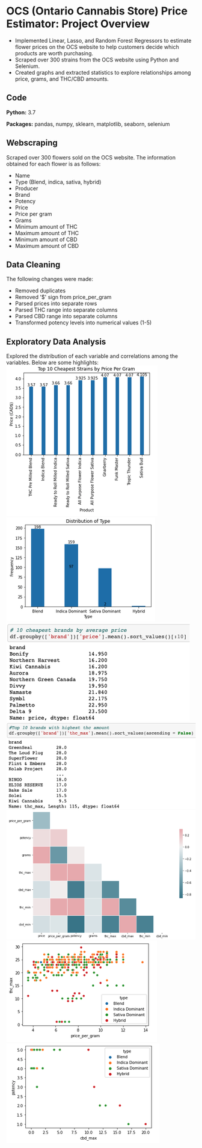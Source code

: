 # OCS (Ontario Cannabis Store) Price Estimator: Project Overview
- Implemented Linear, Lasso, and Random Forest Regressors to estimate flower prices on the OCS website to help customers decide which products are worth purchasing.
- Scraped over 300 strains from the OCS website using Python and Selenium.
- Created graphs and extracted statistics to explore relationships among price, grams, and THC/CBD amounts.

## Code
__Python:__ 3.7

__Packages:__ pandas, numpy, sklearn, matplotlib, seaborn, selenium

## Webscraping
Scraped over 300 flowers sold on the OCS website. The information obtained for each flower is as follows:
- Name
- Type (Blend, indica, sativa, hybrid)
- Producer
- Brand
- Potency
- Price
- Price per gram
- Grams
- Minimum amount of THC
- Maximum amount of THC
- Minimum amount of CBD
- Maximum amount of CBD

## Data Cleaning
The following changes were made:
- Removed duplicates
- Removed '$' sign from price_per_gram
- Parsed prices into separate rows
- Parsed THC range into separate columns
- Parsed CBD range into separate columns
- Transformed potency levels into numerical values (1-5)

## Exploratory Data Analysis
Explored the distribution of each variable and correlations among the variables. Below are some highlights:
![](https://github.com/jordanchow1/ocs_strains/blob/main/graphs/1.png)
![](https://github.com/jordanchow1/ocs_strains/blob/main/graphs/2.png)
![](https://github.com/jordanchow1/ocs_strains/blob/main/graphs/3.png)
![](https://github.com/jordanchow1/ocs_strains/blob/main/graphs/4.png)
![](https://github.com/jordanchow1/ocs_strains/blob/main/graphs/5.png)
![](https://github.com/jordanchow1/ocs_strains/blob/main/graphs/6.png)
![](https://github.com/jordanchow1/ocs_strains/blob/main/graphs/7.png)

